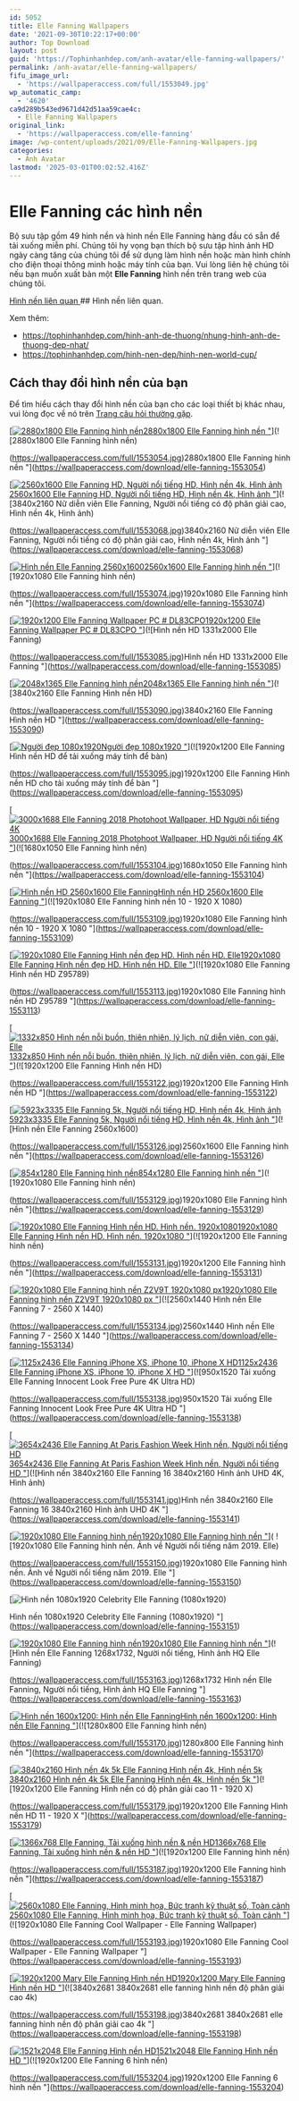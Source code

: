 ```yaml
---
id: 5052
title: Elle Fanning Wallpapers
date: '2021-09-30T10:22:17+00:00'
author: Top Download
layout: post
guid: 'https://Tophinhanhdep.com/anh-avatar/elle-fanning-wallpapers/'
permalink: /anh-avatar/elle-fanning-wallpapers/
fifu_image_url:
  - 'https://wallpaperaccess.com/full/1553049.jpg'
wp_automatic_camp:
  - '4620'
ca9d289b543ed9671d42d51aa59cae4c:
  - Elle Fanning Wallpapers
original_link:
  - 'https://wallpaperaccess.com/elle-fanning'
image: /wp-content/uploads/2021/09/Elle-Fanning-Wallpapers.jpg
categories:
  - Ảnh Avatar
lastmod: '2025-03-01T00:02:52.416Z'
---
```

# Elle Fanning các hình nền

Bộ sưu tập gồm 49 hình nền và hình nền Elle Fanning hàng đầu có sẵn để tải xuống miễn phí. Chúng tôi hy vọng bạn thích bộ sưu tập hình ảnh HD ngày càng tăng của chúng tôi để sử dụng làm hình nền hoặc màn hình chính cho điện thoại thông minh hoặc máy tính của bạn. Vui lòng liên hệ chúng tôi nếu bạn muốn xuất bản một **Elle Fanning** hình nền trên trang web của chúng tôi.

[Hình nền liên quan ](#related) ## Hình nền liên quan.

   
 Xem thêm:

   
- <https://tophinhanhdep.com/hinh-anh-de-thuong/nhung-hinh-anh-de-thuong-dep-nhat/>
- <https://tophinhanhdep.com/hinh-nen-dep/hinh-nen-world-cup/>

## Cách thay đổi hình nền của bạn

Để tìm hiểu cách thay đổi hình nền của bạn cho các loại thiết bị khác nhau, vui lòng đọc về nó trên [Trang câu hỏi thường gặp](https://tophinhanhdep.com/faq/).

  
[[![2880x1800 Elle Fanning hình nền](https://wallpaperaccess.com/full/1553049.jpg)2880x1800 Elle Fanning hình nền "](https://wallpaperaccess.com/download/elle-fanning-1553049)](![2880x1800 Elle Fanning hình nền)

(https://wallpaperaccess.com/full/1553054.jpg)2880x1800 Elle Fanning hình nền "](https://wallpaperaccess.com/download/elle-fanning-1553054)

[[![2560x1600 Elle Fanning HD, Người nổi tiếng HD, Hình nền 4k, Hình ảnh](https://wallpaperaccess.com/full/1553064.jpg)2560x1600 Elle Fanning HD, Người nổi tiếng HD, Hình nền 4k, Hình ảnh "](https://wallpaperaccess.com/download/elle-fanning-1553064)](![3840x2160 Nữ diễn viên Elle Fanning, Người nổi tiếng có độ phân giải cao, Hình nền 4k, Hình ảnh)

(https://wallpaperaccess.com/full/1553068.jpg)3840x2160 Nữ diễn viên Elle Fanning, Người nổi tiếng có độ phân giải cao, Hình nền 4k, Hình ảnh "](https://wallpaperaccess.com/download/elle-fanning-1553068)

[[![Hình nền Elle Fanning 2560x1600](https://wallpaperaccess.com/full/1553073.jpg)2560x1600 Elle Fanning hình nền "](https://wallpaperaccess.com/download/elle-fanning-1553073)](![1920x1080 Elle Fanning hình nền)

(https://wallpaperaccess.com/full/1553074.jpg)1920x1080 Elle Fanning hình nền "](https://wallpaperaccess.com/download/elle-fanning-1553074)

[[![1920x1200 Elle Fanning Wallpaper PC # DL83CPO](https://wallpaperaccess.com/full/1553083.jpg)1920x1200 Elle Fanning Wallpaper PC # DL83CPO "](https://wallpaperaccess.com/download/elle-fanning-1553083)](![Hình nền HD 1331x2000 Elle Fanning)

(https://wallpaperaccess.com/full/1553085.jpg)Hình nền HD 1331x2000 Elle Fanning "](https://wallpaperaccess.com/download/elle-fanning-1553085)

[[![2048x1365 Elle Fanning hình nền](https://wallpaperaccess.com/full/1553088.jpg)2048x1365 Elle Fanning hình nền "](https://wallpaperaccess.com/download/elle-fanning-1553088)](![3840x2160 Elle Fanning Hình nền HD)

(https://wallpaperaccess.com/full/1553090.jpg)3840x2160 Elle Fanning Hình nền HD "](https://wallpaperaccess.com/download/elle-fanning-1553090)

[[![Người đẹp 1080x1920](https://wallpaperaccess.com/full/1553093.jpg)Người đẹp 1080x1920 "](https://wallpaperaccess.com/download/elle-fanning-1553093)](![1920x1200 Elle Fanning Hình nền HD để tải xuống máy tính để bàn)

(https://wallpaperaccess.com/full/1553095.jpg)1920x1200 Elle Fanning Hình nền HD cho tải xuống máy tính để bàn "](https://wallpaperaccess.com/download/elle-fanning-1553095)

[[![3000x1688 Elle Fanning 2018 Photohoot Wallpaper, HD Người nổi tiếng 4K](https://wallpaperaccess.com/full/1553096.jpg)3000x1688 Elle Fanning 2018 Photohoot Wallpaper, HD Người nổi tiếng 4K "](https://wallpaperaccess.com/download/elle-fanning-1553096)](![1680x1050 Elle Fanning hình nền)

(https://wallpaperaccess.com/full/1553104.jpg)1680x1050 Elle Fanning hình nền "](https://wallpaperaccess.com/download/elle-fanning-1553104)

[[![Hình nền HD 2560x1600 Elle Fanning](https://wallpaperaccess.com/full/1553105.jpg)Hình nền HD 2560x1600 Elle Fanning "](https://wallpaperaccess.com/download/elle-fanning-1553105)](![1920x1080 Elle Fanning hình nền 10 - 1920 X 1080)

(https://wallpaperaccess.com/full/1553109.jpg)1920x1080 Elle Fanning hình nền 10 - 1920 X 1080 "](https://wallpaperaccess.com/download/elle-fanning-1553109)

[[![1920x1080 Elle Fanning Hình nền đẹp HD.  Hình nền HD.  Elle](https://wallpaperaccess.com/full/1553110.jpg)1920x1080 Elle Fanning Hình nền đẹp HD. Hình nền HD. Elle "](https://wallpaperaccess.com/download/elle-fanning-1553110)](![1920x1080 Elle Fanning Hình nền HD Z95789)

(https://wallpaperaccess.com/full/1553113.jpg)1920x1080 Elle Fanning hình nền HD Z95789 "](https://wallpaperaccess.com/download/elle-fanning-1553113)

[[![1332x850 Hình nền nỗi buồn, thiên nhiên, lý lịch, nữ diễn viên, con gái, Elle](https://wallpaperaccess.com/full/1553119.jpg)1332x850 Hình nền nỗi buồn, thiên nhiên, lý lịch, nữ diễn viên, con gái, Elle "](https://wallpaperaccess.com/download/elle-fanning-1553119)](![1920x1200 Elle Fanning Hình nền HD)

(https://wallpaperaccess.com/full/1553122.jpg)1920x1200 Elle Fanning Hình nền HD "](https://wallpaperaccess.com/download/elle-fanning-1553122)

[[![5923x3335 Elle Fanning 5k, Người nổi tiếng HD, Hình nền 4k, Hình ảnh](https://wallpaperaccess.com/full/1553124.jpg)5923x3335 Elle Fanning 5k, Người nổi tiếng HD, Hình nền 4k, Hình ảnh "](https://wallpaperaccess.com/download/elle-fanning-1553124)](![Hình nền Elle Fanning 2560x1600)

(https://wallpaperaccess.com/full/1553126.jpg)2560x1600 Elle Fanning hình nền "](https://wallpaperaccess.com/download/elle-fanning-1553126)

[[![854x1280 Elle Fanning hình nền](https://wallpaperaccess.com/full/1553128.jpg)854x1280 Elle Fanning hình nền "](https://wallpaperaccess.com/download/elle-fanning-1553128)](![1920x1080 Elle Fanning hình nền)

(https://wallpaperaccess.com/full/1553129.jpg)1920x1080 Elle Fanning hình nền "](https://wallpaperaccess.com/download/elle-fanning-1553129)

[[![1920x1080 Elle Fanning Hình nền HD.  Hình nền.  1920x1080](https://wallpaperaccess.com/full/1553130.jpg)1920x1080 Elle Fanning Hình nền HD. Hình nền. 1920x1080 "](https://wallpaperaccess.com/download/elle-fanning-1553130)](![1920x1200 Elle Fanning hình nền)

(https://wallpaperaccess.com/full/1553131.jpg)1920x1200 Elle Fanning hình nền "](https://wallpaperaccess.com/download/elle-fanning-1553131)

[[![1920x1080 Elle Fanning hình nền Z2V9T 1920x1080 px](https://wallpaperaccess.com/full/1553132.jpg)1920x1080 Elle Fanning hình nền Z2V9T 1920x1080 px "](https://wallpaperaccess.com/download/elle-fanning-1553132)](![2560x1440 Hình nền Elle Fanning 7 - 2560 X 1440)

(https://wallpaperaccess.com/full/1553134.jpg)2560x1440 Hình nền Elle Fanning 7 - 2560 X 1440 "](https://wallpaperaccess.com/download/elle-fanning-1553134)

[[![1125x2436 Elle Fanning iPhone XS, iPhone 10, iPhone X HD](https://wallpaperaccess.com/full/1553136.jpg)1125x2436 Elle Fanning iPhone XS, iPhone 10, iPhone X HD "](https://wallpaperaccess.com/download/elle-fanning-1553136)](![950x1520 Tải xuống Elle Fanning Innocent Look Free Pure 4K Ultra HD)

(https://wallpaperaccess.com/full/1553138.jpg)950x1520 Tải xuống Elle Fanning Innocent Look Free Pure 4K Ultra HD "](https://wallpaperaccess.com/download/elle-fanning-1553138)

[[![3654x2436 Elle Fanning At Paris Fashion Week Hình nền, Người nổi tiếng HD](https://wallpaperaccess.com/full/1553140.jpg)3654x2436 Elle Fanning At Paris Fashion Week Hình nền, Người nổi tiếng HD "](https://wallpaperaccess.com/download/elle-fanning-1553140)](![Hình nền 3840x2160 Elle Fanning 16 3840x2160 Hình ảnh UHD 4K, Hình ảnh)

(https://wallpaperaccess.com/full/1553141.jpg)Hình nền 3840x2160 Elle Fanning 16 3840x2160 Hình ảnh UHD 4K "](https://wallpaperaccess.com/download/elle-fanning-1553141)

[[![1920x1080 Elle Fanning hình nền](https://wallpaperaccess.com/full/1553147.jpg)1920x1080 Elle Fanning hình nền "](https://wallpaperaccess.com/download/elle-fanning-1553147)]( ![1920x1080 Elle Fanning hình nền.  Ảnh về Người nổi tiếng năm 2019. Elle)

(https://wallpaperaccess.com/full/1553150.jpg)1920x1080 Elle Fanning hình nền. Ảnh về Người nổi tiếng năm 2019. Elle "](https://wallpaperaccess.com/download/elle-fanning-1553150)

[![Hình nền 1080x1920 Celebrity Elle Fanning (1080x1920)](https://wallpaperaccess.com/full/1553151.jpg)

Hình nền 1080x1920 Celebrity Elle Fanning (1080x1920) "](https://wallpaperaccess.com/download/elle-fanning-1553151)

[[![1920x1080 Elle Fanning hình nền](https://wallpaperaccess.com/full/1553154.jpg)1920x1080 Elle Fanning hình nền "](https://wallpaperaccess.com/download/elle-fanning-1553154)](![Hình nền Elle Fanning 1268x1732, Người nổi tiếng, Hình ảnh HQ Elle Fanning)

(https://wallpaperaccess.com/full/1553163.jpg)1268x1732 Hình nền Elle Fanning, Người nổi tiếng, Hình ảnh HQ Elle Fanning "](https://wallpaperaccess.com/download/elle-fanning-1553163)

[[![Hình nền 1600x1200: Hình nền Elle Fanning](https://wallpaperaccess.com/full/1553169.jpg)Hình nền 1600x1200: Hình nền Elle Fanning "](https://wallpaperaccess.com/download/elle-fanning-1553169)](![1280x800 Elle Fanning hình nền)

(https://wallpaperaccess.com/full/1553170.jpg)1280x800 Elle Fanning hình nền "](https://wallpaperaccess.com/download/elle-fanning-1553170)

[[![3840x2160 Hình nền 4k 5k Elle Fanning Hình nền 4k, Hình nền 5k](https://wallpaperaccess.com/full/1553173.jpg)3840x2160 Hình nền 4k 5k Elle Fanning Hình nền 4k, Hình nền 5k "](https://wallpaperaccess.com/download/elle-fanning-1553173)](![1920x1200 Elle Fanning Hình nền có độ phân giải cao 11 - 1920 X)

(https://wallpaperaccess.com/full/1553179.jpg)1920x1200 Elle Fanning Hình nền HD 11 - 1920 X "](https://wallpaperaccess.com/download/elle-fanning-1553179)

[[![1366x768 Elle Fanning, Tải xuống hình nền & nền HD](https://wallpaperaccess.com/full/1553184.jpg)1366x768 Elle Fanning, Tải xuống hình nền &amp; nền HD "](https://wallpaperaccess.com/download/elle-fanning-1553184)](![1920x1200 Elle Fanning hình nền)

(https://wallpaperaccess.com/full/1553187.jpg)1920x1200 Elle Fanning hình nền "](https://wallpaperaccess.com/download/elle-fanning-1553187)

[[![2560x1080 Elle Fanning, Hình minh họa, Bức tranh kỹ thuật số, Toàn cảnh](https://wallpaperaccess.com/full/1553189.jpg)2560x1080 Elle Fanning, Hình minh họa, Bức tranh kỹ thuật số, Toàn cảnh "](https://wallpaperaccess.com/download/elle-fanning-1553189)](![1920x1080 Elle Fanning Cool Wallpaper - Elle Fanning Wallpaper)

(https://wallpaperaccess.com/full/1553193.jpg)1920x1080 Elle Fanning Cool Wallpaper - Elle Fanning Wallpaper "](https://wallpaperaccess.com/download/elle-fanning-1553193)

[[![1920x1200 Mary Elle Fanning Hình nền HD](https://wallpaperaccess.com/full/1553195.jpg)1920x1200 Mary Elle Fanning Hình nền HD "](https://wallpaperaccess.com/download/elle-fanning-1553195)](![3840x2681 3840x2681 elle fanning hình nền độ phân giải cao 4k)

(https://wallpaperaccess.com/full/1553198.jpg)3840x2681 3840x2681 elle fanning hình nền độ phân giải cao 4k "](https://wallpaperaccess.com/download/elle-fanning-1553198)

[[![1521x2048 Elle Fanning Hình nền HD](https://wallpaperaccess.com/full/1553202.jpg)1521x2048 Elle Fanning Hình nền HD "](https://wallpaperaccess.com/download/elle-fanning-1553202)](![1920x1200 Elle Fanning 6 hình nền)

(https://wallpaperaccess.com/full/1553204.jpg)1920x1200 Elle Fanning 6 hình nền "](https://wallpaperaccess.com/download/elle-fanning-1553204)
